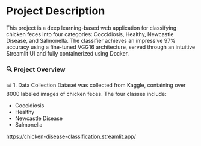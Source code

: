 # Project Description 

This project is a deep learning-based web application for classifying chicken feces into four categories: Coccidiosis, Healthy, Newcastle Disease, and Salmonella. The classifier achieves an impressive 97% accuracy using a fine-tuned VGG16 architecture, served through an intuitive Streamlit UI and fully containerized using Docker.

### 🔍 Project Overview
📊 1. Data Collection
Dataset was collected from Kaggle, containing over 8000 labeled images of chicken feces. The four classes include:
- Coccidiosis
- Healthy
- Newcastle Disease
- Salmonella

https://chicken-disease-classification.streamlit.app/
